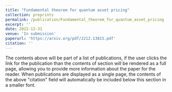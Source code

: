 ```yaml
---
title: "Fundamental theorem for quantum asset pricing"
collection: preprints
permalink: /publication/Fundamental_theorem_for_quantum_asset_pricing
excerpt: ''
date: 2022-12-31
venue: 'In submission'
paperurl: 'https://arxiv.org/pdf/2212.13815.pdf'
citation: ''
---
```


The contents above will be part of a list of publications, if the user clicks the link for the publication than the contents of section will be rendered as a full page, allowing you to provide more information about the paper for the reader. When publications are displayed as a single page, the contents of the above "citation" field will automatically be included below this section in a smaller font.
